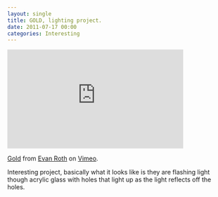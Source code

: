 ```yaml
---
layout: single
title: GOLD, lighting project. 
date: 2011-07-17 00:00
categories: Interesting
---
```

<iframe src="http://player.vimeo.com/video/26473172?title=0&amp;byline=0&amp;portrait=0" width="400" height="225" frameborder="0"></iframe><p><a href="http://vimeo.com/26473172">Gold</a> from <a href="http://vimeo.com/fi5e">Evan Roth</a> on <a href="http://vimeo.com">Vimeo</a>.</p>
Interesting project, basically what it looks like is they are flashing light though acrylic glass with holes that light up as the light reflects off the holes. 
